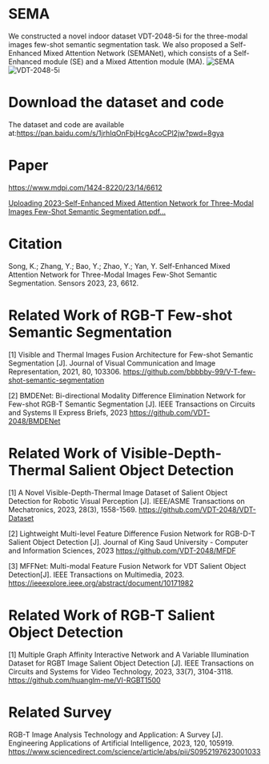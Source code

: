 # SEMA
We constructed a novel indoor dataset VDT-2048-5i for the three-modal images few-shot semantic
segmentation task. We also proposed a Self-Enhanced Mixed Attention Network (SEMANet), which
consists of a Self-Enhanced module (SE) and a Mixed Attention module (MA).
![SEMA](https://github.com/VDT-2048/SEMA/assets/101933818/c95c554f-3d6b-4ed3-96a1-804c6cb22610)
![VDT-2048-5i](https://github.com/VDT-2048/SEMA/assets/101933818/27617630-77a9-4c89-846c-dd09a1395604)

# Download the dataset and code
The dataset and code are available at:https://pan.baidu.com/s/1jrhIqOnFbjHcgAcoCPl2jw?pwd=8gya 

# Paper
https://www.mdpi.com/1424-8220/23/14/6612

[Uploading 2023-Self-Enhanced Mixed Attention Network for Three-Modal Images Few-Shot Semantic Segmentation.pdf…]()


# Citation
Song, K.; Zhang, Y.; Bao, Y.; Zhao, Y.; Yan, Y. Self-Enhanced Mixed Attention Network for Three-Modal Images Few-Shot Semantic Segmentation. Sensors 2023, 23, 6612. 

# Related Work of RGB-T Few-shot Semantic Segmentation
[1]  Visible and Thermal Images Fusion Architecture for Few-shot Semantic Segmentation [J]. Journal of Visual Communication and Image Representation, 2021, 80, 103306. 
https://github.com/bbbbby-99/V-T-few-shot-semantic-segmentation

[2] BMDENet: Bi-directional Modality Difference Elimination Network for Few-shot RGB-T Semantic Segmentation [J]. IEEE Transactions on Circuits and Systems II Express Briefs, 2023
https://github.com/VDT-2048/BMDENet

#  Related Work of Visible-Depth-Thermal Salient Object Detection
[1]  A Novel Visible-Depth-Thermal Image Dataset of Salient Object Detection for Robotic Visual Perception [J]. IEEE/ASME Transactions on Mechatronics, 2023, 28(3), 1558-1569.
https://github.com/VDT-2048/VDT-Dataset

[2]  Lightweight Multi-level Feature Difference Fusion Network for RGB-D-T Salient Object Detection [J]. Journal of King Saud University - Computer and Information Sciences, 2023
https://github.com/VDT-2048/MFDF

[3]  MFFNet: Multi-modal Feature Fusion Network for VDT Salient Object Detection[J]. IEEE Transactions on Multimedia, 2023.
https://ieeexplore.ieee.org/abstract/document/10171982
 
# Related Work of RGB-T Salient Object Detection
[1]  Multiple Graph Affinity Interactive Network and A Variable Illumination Dataset for RGBT Image Salient Object Detection [J]. IEEE Transactions on Circuits and Systems for Video Technology, 2023, 33(7), 3104-3118.
https://github.com/huanglm-me/VI-RGBT1500

# Related Survey
RGB-T Image Analysis Technology and Application: A Survey [J]. Engineering Applications of Artificial Intelligence,  2023, 120, 105919.
https://www.sciencedirect.com/science/article/abs/pii/S0952197623001033
